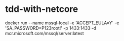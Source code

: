 # tdd-with-netcore

docker run --name mssql-local -e 'ACCEPT_EULA=Y' -e 'SA_PASSWORD=P123root!' -p 1433:1433 -d mcr.microsoft.com/mssql/server:latest 
